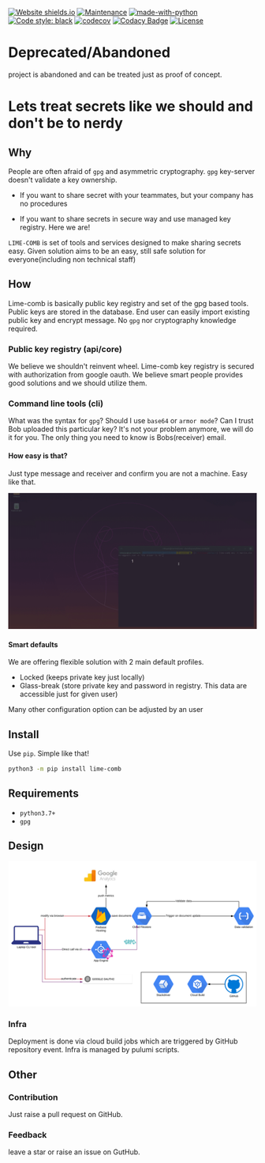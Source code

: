 [![Website shields.io](https://img.shields.io/website-up-down-green-red/http/shields.io.svg)](https://lime-comb.web.app/)
[![Maintenance](https://img.shields.io/badge/Maintained%3F-yes-green.svg)](https://GitHub.com/Naereen/StrapDown.js/graphs/commit-activity)
[![made-with-python](https://img.shields.io/badge/Made%20with-Python-1f425f.svg)](https://www.python.org/)
[![Code style: black](https://img.shields.io/badge/code%20style-black-000000.svg)](https://github.com/psf/black)
[![codecov](https://codecov.io/gh/n0npax/lime-comb/branch/master/graph/badge.svg)](https://codecov.io/gh/n0npax/lime-comb)
[![Codacy Badge](https://api.codacy.com/project/badge/Grade/f46eccc192ce4347b7a6596175c960ee)](https://www.codacy.com/manual/n0npax/lime-comb?utm_source=github.com&utm_medium=referral&utm_content=n0npax/lime-comb&utm_campaign=Badge_Grade)
[![License](https://img.shields.io/:license-mit-blue.svg)](https://badges.mit-license.org)

# Deprecated/Abandoned

project is abandoned and can be treated just as proof of concept.

# Lets treat secrets like we should and don't be to nerdy

## Why

People are often afraid of `gpg` and asymmetric cryptography.
`gpg` key-server doesn't validate a key ownership.

- If you want to share secret with your teammates,
  but your company has no procedures

- If you want to share secrets in secure way and use managed key registry.
  Here we are!

`LIME-COMB` is set of tools and services designed to make sharing secrets easy.
Given solution aims to be an easy,
still safe solution for everyone(including non technical staff)

## How

Lime-comb is basically public key registry and set of the gpg based tools.
Public keys are stored in the database.
End user can easily import existing public key and encrypt message.
No `gpg` nor cryptography knowledge required.

### Public key registry (api/core)

We believe we shouldn't reinvent wheel.
Lime-comb key registry is secured with authorization from google oauth.
We believe smart people provides good solutions and we should utilize them.

### Command line tools (cli)

What was the syntax for `gpg`? Should I use `base64` or `armor mode`?
Can I trust Bob uploaded this particular key?
It's not your problem anymore, we will do it for you.
The only thing you need to know is Bobs(receiver) email.

#### How easy is that?

Just type message and receiver and confirm you are not a machine. Easy like that.

![demo](https://github.com/n0npax/lime-comb/blob/master/images/lime-comb-animation.gif)

#### Smart defaults

We are offering flexible solution with 2 main default profiles.

- Locked (keeps private key just locally)
- Glass-break (store private key and password in registry. This data are accessible just for given user)

Many other configuration option can be adjusted by an user

## Install

Use `pip`. Simple like that!
```zsh
python3 -m pip install lime-comb
```

## Requirements

- `python3.7+`
- `gpg`

## Design

![Design diagram](https://github.com/n0npax/lime-comb/blob/master/images/arch_diagram.svg)

### Infra

Deployment is done via cloud build jobs which are triggered
by GitHub repository event. Infra is managed by pulumi scripts.

## Other

### Contribution

Just raise a pull request on GitHub.

### Feedback

leave a star or raise an issue on GutHub.
